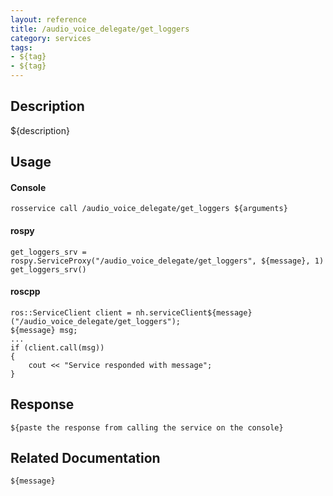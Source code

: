 ```yaml
---
layout: reference
title: /audio_voice_delegate/get_loggers
category: services
tags: 
- ${tag} 
- ${tag}
---
```


## Description
${description}

## Usage
#### Console
```
rosservice call /audio_voice_delegate/get_loggers ${arguments}
```

#### rospy
```
get_loggers_srv = rospy.ServiceProxy("/audio_voice_delegate/get_loggers", ${message}, 1)
get_loggers_srv()
```

#### roscpp
```
ros::ServiceClient client = nh.serviceClient${message}("/audio_voice_delegate/get_loggers");
${message} msg;
...
if (client.call(msg))
{
    cout << "Service responded with message";
}
```

## Response
```
${paste the response from calling the service on the console}
```

## Related Documentation
``${message}``
